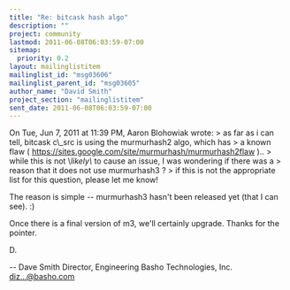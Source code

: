 ```yaml
---
title: "Re: bitcask hash algo"
description: ""
project: community
lastmod: 2011-06-08T06:03:59-07:00
sitemap:
  priority: 0.2
layout: mailinglistitem
mailinglist_id: "msg03606"
mailinglist_parent_id: "msg03605"
author_name: "David Smith"
project_section: "mailinglistitem"
sent_date: 2011-06-08T06:03:59-07:00
---
```



On Tue, Jun 7, 2011 at 11:39 PM, Aaron Blohowiak
 wrote:
&gt; as far as i can tell, bitcask c\\_src is using the murmurhash2 algo, which has
&gt; a known flaw ( https://sites.google.com/site/murmurhash/murmurhash2flaw )..
&gt; while this is not \\*likely\\* to cause an issue, I was wondering if there was a
&gt; reason that it does not use murmurhash3 ?
&gt; if this is not the appropriate list for this question, please let me know!

The reason is simple -- murmurhash3 hasn't been released yet (that I
can see). :)

Once there is a final version of m3, we'll certainly upgrade. Thanks
for the pointer.

D.

-- 
Dave Smith
Director, Engineering
Basho Technologies, Inc.
diz...@basho.com

